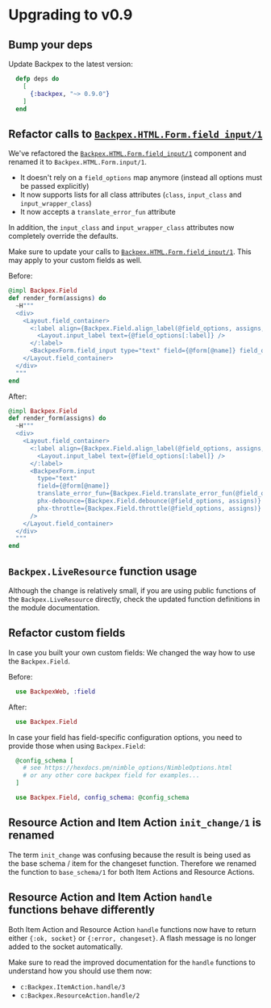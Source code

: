 # Upgrading to v0.9

## Bump your deps

Update Backpex to the latest version:

```elixir
  defp deps do
    [
      {:backpex, "~> 0.9.0"}
    ]
  end
```

## Refactor calls to [`Backpex.HTML.Form.field_input/1`]()

We've refactored the [`Backpex.HTML.Form.field_input/1`]() component and renamed it to `Backpex.HTML.Form.input/1`.

- It doesn't rely on a `field_options` map anymore (instead all options must be passed explicitly)
- It now supports lists for all class attributes (`class`, `input_class` and `input_wrapper_class`)
- It now accepts a `translate_error_fun` attribute

In addition, the `input_class` and `input_wrapper_class` attributes now completely override the defaults.

Make sure to update your calls to [`Backpex.HTML.Form.field_input/1`](). This may apply to your custom fields as well.

Before:

```elixir
@impl Backpex.Field
def render_form(assigns) do
  ~H"""
  <div>
    <Layout.field_container>
      <:label align={Backpex.Field.align_label(@field_options, assigns, :center)}>
        <Layout.input_label text={@field_options[:label]} />
      </:label>
      <BackpexForm.field_input type="text" field={@form[@name]} field_options={@field_options} />
    </Layout.field_container>
  </div>
  """
end
```

After:

```elixir
@impl Backpex.Field
def render_form(assigns) do
  ~H"""
  <div>
    <Layout.field_container>
      <:label align={Backpex.Field.align_label(@field_options, assigns, :center)}>
        <Layout.input_label text={@field_options[:label]} />
      </:label>
      <BackpexForm.input
        type="text"
        field={@form[@name]}
        translate_error_fun={Backpex.Field.translate_error_fun(@field_options, assigns)}
        phx-debounce={Backpex.Field.debounce(@field_options, assigns)}
        phx-throttle={Backpex.Field.throttle(@field_options, assigns)}
      />
    </Layout.field_container>
  </div>
  """
end
```

## `Backpex.LiveResource` function usage

Although the change is relatively small, if you are using public functions of the `Backpex.LiveResource` directly,
check the updated function definitions in the module documentation.

## Refactor custom fields

In case you built your own custom fields: We changed the way how to use the `Backpex.Field`.

Before:

```elixir
  use BackpexWeb, :field
```

After:

```elixir
  use Backpex.Field
```

In case your field has field-specific configuration options, you need to provide those when using `Backpex.Field`:

```elixir
  @config_schema [
    # see https://hexdocs.pm/nimble_options/NimbleOptions.html
    # or any other core backpex field for examples...
  ]

  use Backpex.Field, config_schema: @config_schema
```

## Resource Action and Item Action `init_change/1` is renamed

The term `init_change` was confusing because the result is being used as the base schema / item for the changeset function. Therefore we renamed the function to `base_schema/1` for both Item Actions and Resource Actions.

## Resource Action and Item Action `handle` functions behave differently

Both Item Action and Resource Action `handle` functions now have to return either `{:ok, socket}` or `{:error, changeset}`. A flash message is no longer added to the socket automatically.

Make sure to read the improved documentation for the `handle` functions to understand how you should use them now:

- `c:Backpex.ItemAction.handle/3`
- `c:Backpex.ResourceAction.handle/2`
